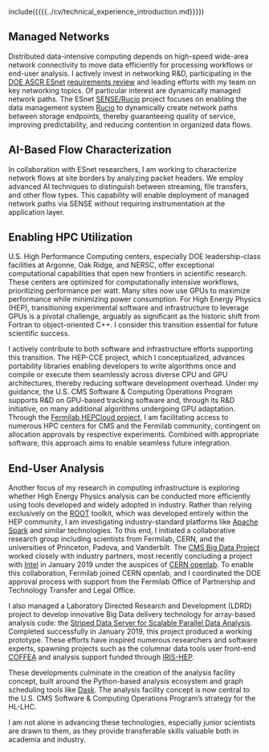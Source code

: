 include({{{{../cv/technical_experience_introduction.md}}}})

## Managed Networks

Distributed data-intensive computing depends on high-speed wide-area network connectivity to move data efficiently for processing workflows or end-user analysis. I actively invest in networking R\&D, participating in the [DOE ASCR ESnet](https://www.es.net) [requirements review](https://escholarship.org/uc/item/78j3c9v40) and leading efforts with my team on key networking topics. Of particular interest are dynamically managed network paths. The ESnet [SENSE/Rucio](https://indico.jlab.org/event/459/contributions/11306/) project focuses on enabling the data management system [Rucio](https://rucio.cern.ch) to dynamically create network paths between storage endpoints, thereby guaranteeing quality of service, improving predictability, and reducing contention in organized data flows.

## AI-Based Flow Characterization

In collaboration with ESnet researchers, I am working to characterize network flows at site borders by analyzing packet headers. We employ advanced AI techniques to distinguish between streaming, file transfers, and other flow types. This capability will enable deployment of managed network paths via SENSE without requiring instrumentation at the application layer.

## Enabling HPC Utilization

U.S. High Performance Computing centers, especially DOE leadership-class facilities at Argonne, Oak Ridge, and NERSC, offer exceptional computational capabilities that open new frontiers in scientific research. These centers are optimized for computationally intensive workflows, prioritizing performance per watt. Many sites now use GPUs to maximize performance while minimizing power consumption. For High Energy Physics (HEP), transitioning experimental software and infrastructure to leverage GPUs is a pivotal challenge, arguably as significant as the historic shift from Fortran to object-oriented C++. I consider this transition essential for future scientific success.

I actively contribute to both software and infrastructure efforts supporting this transition. The HEP-CCE project, which I conceptualized, advances portability libraries enabling developers to write algorithms once and compile or execute them seamlessly across diverse CPU and GPU architectures, thereby reducing software development overhead. Under my guidance, the U.S. CMS Software & Computing Operations Program supports R\&D on GPU-based tracking software and, through its R\&D initiative, on many additional algorithms undergoing GPU adaptation. Through the [Fermilab HEPCloud project](https://computing.fnal.gov/hep-cloud/), I am facilitating access to numerous HPC centers for CMS and the Fermilab community, contingent on allocation approvals by respective experiments. Combined with appropriate software, this approach aims to enable seamless future integration.

## End-User Analysis

Another focus of my research in computing infrastructure is exploring whether High Energy Physics analysis can be conducted more efficiently using tools developed and widely adopted in industry. Rather than relying exclusively on the [ROOT](https://root.cern/) toolkit, which was developed entirely within the HEP community, I am investigating industry-standard platforms like [Apache Spark](https://spark.apache.org/) and similar technologies. To this end, I initiated a collaborative research group including scientists from Fermilab, CERN, and the universities of Princeton, Padova, and Vanderbilt. The [CMS Big Data Project](https://cms-big-data.github.io/) worked closely with industry partners, most recently concluding a project with [Intel](https://www.intel.com/) in January 2019 under the auspices of [CERN openlab](https://openlab.cern/). To enable this collaboration, Fermilab joined CERN openlab, and I coordinated the DOE approval process with support from the Fermilab Office of Partnership and Technology Transfer and Legal Office.

I also managed a Laboratory Directed Research and Development (LDRD) project to develop innovative Big Data delivery technology for array-based analysis code: the [Striped Data Server for Scalable Parallel Data Analysis](https://doi.org/10.1088/1742-6596/1085/4/042035). Completed successfully in January 2019, this project produced a working prototype. These efforts have inspired numerous researchers and software experts, spawning projects such as the columnar data tools user front-end [COFFEA](https://github.com/CoffeaTeam) and analysis support funded through [IRIS-HEP](https://iris-hep.org/as.html).

These developments culminate in the creation of the analysis facility concept, built around the Python-based analysis ecosystem and graph scheduling tools like [Dask](https://www.dask.org). The analysis facility concept is now central to the U.S. CMS Software & Computing Operations Program’s strategy for the HL-LHC.

I am not alone in advancing these technologies, especially junior scientists are drawn to them, as they provide transferable skills valuable both in academia and industry.
